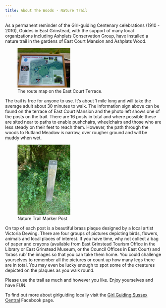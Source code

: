 ```yaml
---
title: About The Woods - Nature Trail
---
```


As a permanent reminder of the Girl-guiding Centenary celebrations (1910 - 2010), Guides in East Grinstead, with the support of many local organizations including Ashplats Conservation Group, have installed a nature trail in the gardens of East Court Mansion and Ashplats Wood.

<figure>
  <img src="ACGWebSite/images/P1010534.jpg" alt="Route Map" style="width:40%"/>
  <figcaption>The route map on the East Court Terrace.</figcaption>
</figure>

The trail is free for anyone to use. It’s about 1 mile long and will take the average adult about 30 minutes to walk. The information sign above can be found on the terrace of East Court Mansion and the photo left shows one of the posts on the trail. There are 16 posts in total and where possible these are sited near to paths to enable pushchairs, wheelchairs and those who are less steady on their feet to reach them. However, the path through the woods to Rutland Meadow is narrow, over rougher ground and will be muddy when wet.

<figure>
  <img src="ACGWebSite/images/P1010545.jpg" alt="Marker Post" style="width:40%"/>
  <figcaption>Nature Trail Marker Post</figcaption>
</figure>

On top of each post is a beautiful brass plaque designed by a local artist Victoria Dewing. There are four groups of pictures depicting birds, flowers, animals and local places of interest. If you have time, why not collect a bag of paper and crayons (available from East Grinstead Tourism Office in the Library or East Grinstead Museum, or the Council Offices in East Court) and ‘brass rub’ the images so that you can take them home. You could challenge yourselves to remember all the pictures or count up how many legs there are in total. You may even be lucky enough to spot some of the creatures depicted on the plaques as you walk round.

Please use the trail as much and however you like. Enjoy yourselves and have FUN.

To find out more about girlguiding locally visit the [Girl Guiding Sussex Central](https://www.facebook.com/girlguidingsc) Facebook page.